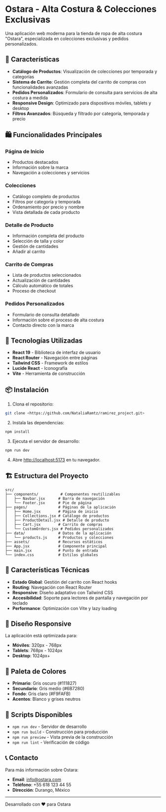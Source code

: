 # Ostara - Alta Costura & Colecciones Exclusivas

Una aplicación web moderna para la tienda de ropa de alta costura "Ostara", especializada en colecciones exclusivas y pedidos personalizados.

## 🎨 Características

- **Catálogo de Productos**: Visualización de colecciones por temporada y categorías
- **Sistema de Carrito**: Gestión completa del carrito de compras con funcionalidades avanzadas
- **Pedidos Personalizados**: Formulario de consulta para servicios de alta costura a medida
- **Responsive Design**: Optimizado para dispositivos móviles, tablets y desktop
- **Filtros Avanzados**: Búsqueda y filtrado por categoría, temporada y precio

## 🛍️ Funcionalidades Principales

### Página de Inicio
- Productos destacados
- Información sobre la marca
- Navegación a colecciones y servicios

### Colecciones
- Catálogo completo de productos
- Filtros por categoría y temporada
- Ordenamiento por precio y nombre
- Vista detallada de cada producto

### Detalle de Producto
- Información completa del producto
- Selección de talla y color
- Gestión de cantidades
- Añadir al carrito

### Carrito de Compras
- Lista de productos seleccionados
- Actualización de cantidades
- Cálculo automático de totales
- Proceso de checkout

### Pedidos Personalizados
- Formulario de consulta detallado
- Información sobre el proceso de alta costura
- Contacto directo con la marca

## 🚀 Tecnologías Utilizadas

- **React 19** - Biblioteca de interfaz de usuario
- **React Router** - Navegación entre páginas
- **Tailwind CSS** - Framework de estilos
- **Lucide React** - Iconografía
- **Vite** - Herramienta de construcción

## 📦 Instalación

1. Clona el repositorio:
```bash
git clone <https://github.com/NataliaRamtz/ramirez_project.git>
```

2. Instala las dependencias:
```bash
npm install
```

3. Ejecuta el servidor de desarrollo:
```bash
npm run dev
```

4. Abre [http://localhost:5173](http://localhost:5173) en tu navegador.

## 🏗️ Estructura del Proyecto

```
src/
├── components/          # Componentes reutilizables
│   ├── Navbar.jsx      # Barra de navegación
│   └── Footer.jsx      # Pie de página
├── pages/              # Páginas de la aplicación
│   ├── Home.jsx        # Página de inicio
│   ├── Collections.jsx # Catálogo de productos
│   ├── ProductDetail.jsx # Detalle de producto
│   ├── Cart.jsx        # Carrito de compras
│   └── CustomOrders.jsx # Pedidos personalizados
├── data/               # Datos de la aplicación
│   └── products.js     # Productos y colecciones
├── assets/             # Recursos estáticos
├── App.jsx             # Componente principal
├── main.jsx            # Punto de entrada
└── index.css           # Estilos globales
```

## 🎯 Características Técnicas

- **Estado Global**: Gestión del carrito con React hooks
- **Routing**: Navegación con React Router
- **Responsive**: Diseño adaptativo con Tailwind CSS
- **Accesibilidad**: Soporte para lectores de pantalla y navegación por teclado
- **Performance**: Optimización con Vite y lazy loading

## 📱 Diseño Responsive

La aplicación está optimizada para:
- **Móviles**: 320px - 768px
- **Tablets**: 768px - 1024px
- **Desktop**: 1024px+

## 🎨 Paleta de Colores

- **Primario**: Gris oscuro (#111827)
- **Secundario**: Gris medio (#6B7280)
- **Fondo**: Gris claro (#F9FAFB)
- **Acentos**: Blanco y grises neutros

## 🔧 Scripts Disponibles

- `npm run dev` - Servidor de desarrollo
- `npm run build` - Construcción para producción
- `npm run preview` - Vista previa de la construcción
- `npm run lint` - Verificación de código

## 📞 Contacto

Para más información sobre Ostara:
- **Email**: info@ostara.com
- **Teléfono**: +55 618 123 44 55
- **Dirección**: Durango, México

---

Desarrollado con ❤️ para Ostara
